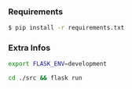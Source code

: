 ### Requirements

```bash
$ pip install -r requirements.txt
```
### Extra Infos

```bash
export FLASK_ENV=development
```

```bash
cd ./src && flask run
```